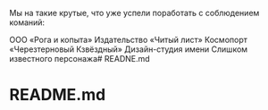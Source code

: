 Мы на такие крутые, что уже успели поработать с соблюдением команий:

ООО «Рога и копыта»
Издательство «Читый лист»
Космопорт «Черезтерновый Кзвёздный»
Дизайн-студия имени Слишком известного персонажа# READNE.md
# README.md
